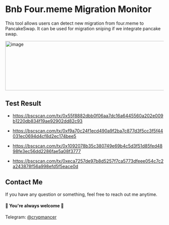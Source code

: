 # Bnb Four.meme Migration Monitor

This tool allows users can detect new migration from four.meme to PancakeSwap.
It can be used for migration sniping if we integrate pancake swap.

<img width="789" height="157" alt="image" src="https://github.com/user-attachments/assets/92d0f22c-f09c-447d-a47c-966b9fb56a2c" />

## Test Result

- https://bscscan.com/tx/0x55f8882dbb0f06aa7dc16a6445560a202e009b1220db834f19ae92902dd82c93

- https://bscscan.com/tx/0xf9a70c24f1ecd490a9f2ba7c877d3f5cc3f5f44031ec0694d4cf8d2ec174bee5

- https://bscscan.com/tx/0x1092078b35c380749e69b4c5d3f51d85fed4898fe3ec56dd2286fae5a08f3777

- https://bscscan.com/tx/0xeca7257de97b8d5257f7ca5773dfeee054c7c2a243878f56a998efd5f5eace0d

## Contact Me

If you have any question or something, feel free to reach out me anytime.
<br>
#### 🌹 You're always welcome 🌹

Telegram: [@crypmancer](https://t.me/cryp_mancer) <br>
